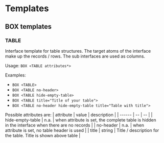 # Templates

## BOX templates

### TABLE
Interface template for table structures. The target atoms of the interface make up the records / rows. The sub interfaces are used as columns.

Usage: `BOX <TABLE attributes*>`

Examples:
* `BOX <TABLE>`
* `BOX <TABLE no-header>`
* `BOX <TABLE hide-empty-table>`
* `BOX <TABLE title="Title of your table">`
* `BOX <TABLE no-header hide-empty-table title="Table with title">`

Possible attributes are:
| attribute | value | description |
| ------ | -- | -- |
| hide-empty-table | n.a. | when attribute is set, the complete table is hidden in the interface when there are no records |
| no-header | n.a. | when attribute is set, no table header is used |
| title | string | Title / description for the table. Title is shown above table |